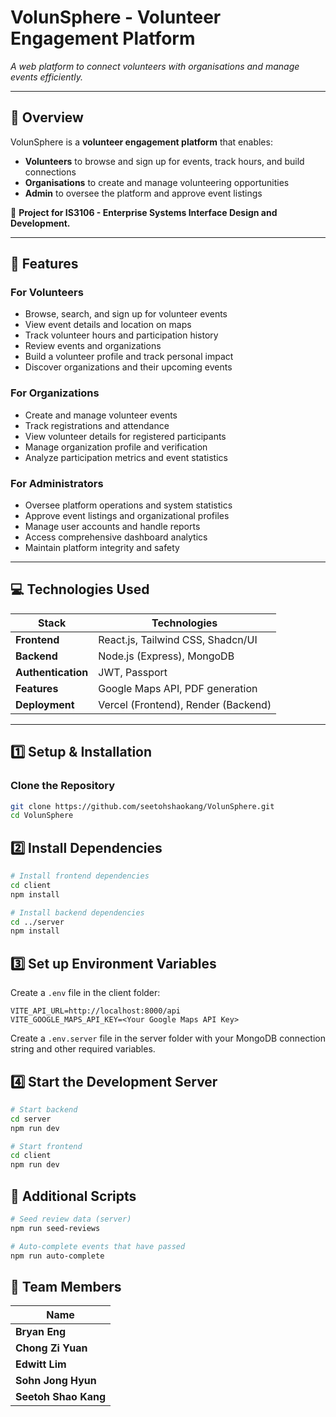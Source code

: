 # VolunSphere - Volunteer Engagement Platform

_A web platform to connect volunteers with organisations and manage events efficiently._

---

## 📖 Overview

VolunSphere is a **volunteer engagement platform** that enables:

-   **Volunteers** to browse and sign up for events, track hours, and build connections
-   **Organisations** to create and manage volunteering opportunities
-   **Admin** to oversee the platform and approve event listings

📌 **Project for IS3106 - Enterprise Systems Interface Design and Development.**

---

## 🚀 Features

### For Volunteers

-   Browse, search, and sign up for volunteer events
-   View event details and location on maps
-   Track volunteer hours and participation history
-   Review events and organizations
-   Build a volunteer profile and track personal impact
-   Discover organizations and their upcoming events

### For Organizations

-   Create and manage volunteer events
-   Track registrations and attendance
-   View volunteer details for registered participants
-   Manage organization profile and verification
-   Analyze participation metrics and event statistics

### For Administrators

-   Oversee platform operations and system statistics
-   Approve event listings and organizational profiles
-   Manage user accounts and handle reports
-   Access comprehensive dashboard analytics
-   Maintain platform integrity and safety

---

## 💻 Technologies Used

| **Stack**          | **Technologies**                    |
| ------------------ | ----------------------------------- |
| **Frontend**       | React.js, Tailwind CSS, Shadcn/UI   |
| **Backend**        | Node.js (Express), MongoDB          |
| **Authentication** | JWT, Passport                       |
| **Features**       | Google Maps API, PDF generation     |
| **Deployment**     | Vercel (Frontend), Render (Backend) |

---

## 1️⃣ Setup & Installation

### Clone the Repository

```bash
git clone https://github.com/seetohshaokang/VolunSphere.git
cd VolunSphere
```

## 2️⃣ Install Dependencies

```bash
# Install frontend dependencies
cd client
npm install

# Install backend dependencies
cd ../server
npm install
```

## 3️⃣ Set up Environment Variables

Create a `.env` file in the client folder:

```
VITE_API_URL=http://localhost:8000/api
VITE_GOOGLE_MAPS_API_KEY=<Your Google Maps API Key>
```

Create a `.env.server` file in the server folder with your MongoDB connection string and other required variables.

## 4️⃣ Start the Development Server

```bash
# Start backend
cd server
npm run dev

# Start frontend
cd client
npm run dev
```

## 🔧 Additional Scripts

```bash
# Seed review data (server)
npm run seed-reviews

# Auto-complete events that have passed
npm run auto-complete
```

## 👥 Team Members

| **Name**             |
| -------------------- |
| **Bryan Eng**        |
| **Chong Zi Yuan**    |
| **Edwitt Lim**       |
| **Sohn Jong Hyun**   |
| **Seetoh Shao Kang** |
